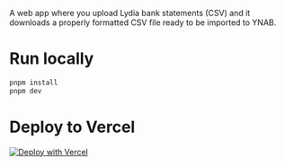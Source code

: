 A web app where you upload Lydia bank statements (CSV) and it downloads a properly formatted CSV file ready to be imported to YNAB.

# Run locally

```bash
pnpm install
pnpm dev
```

# Deploy to Vercel

[![Deploy with Vercel](https://vercel.com/button)](https://vercel.com/new/clone?repository-url=https://github.com/baptisteArno/lydia-to-ynab)
